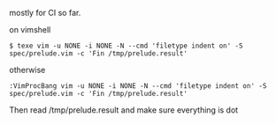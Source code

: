 mostly for CI so far.

on vimshell

    $ texe vim -u NONE -i NONE -N --cmd 'filetype indent on' -S spec/prelude.vim -c 'Fin /tmp/prelude.result'

otherwise

    :VimProcBang vim -u NONE -i NONE -N --cmd 'filetype indent on' -S spec/prelude.vim -c 'Fin /tmp/prelude.result'

Then read /tmp/prelude.result and make sure everything is dot

